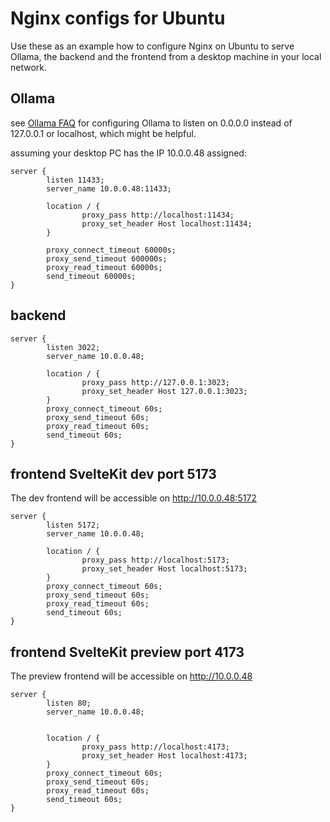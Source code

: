 # Nginx configs for Ubuntu

Use these as an example how to configure Nginx on Ubuntu to serve Ollama, the backend and the frontend from
a desktop machine in your local network.

## Ollama

see [Ollama FAQ](https://github.com/ollama/ollama/blob/main/docs/faq.md) for configuring Ollama to
listen on 0.0.0.0 instead of 127.0.0.1 or localhost, which might be helpful.

assuming your desktop PC has the IP 10.0.0.48 assigned:

```
server {
        listen 11433;
        server_name 10.0.0.48:11433;

        location / {
                proxy_pass http://localhost:11434;
                proxy_set_header Host localhost:11434;
        }

        proxy_connect_timeout 60000s;
        proxy_send_timeout 600000s;
        proxy_read_timeout 60000s;
        send_timeout 60000s;
}
```

## backend

```
server {
        listen 3022;
        server_name 10.0.0.48;

        location / {
                proxy_pass http://127.0.0.1:3023;
                proxy_set_header Host 127.0.0.1:3023;
        }
        proxy_connect_timeout 60s;
        proxy_send_timeout 60s;
        proxy_read_timeout 60s;
        send_timeout 60s;
}
```

## frontend SvelteKit dev port 5173

The dev frontend will be accessible on http://10.0.0.48:5172

```
server {
        listen 5172;
        server_name 10.0.0.48;

        location / {
                proxy_pass http://localhost:5173;
                proxy_set_header Host localhost:5173;
        }
        proxy_connect_timeout 60s;
        proxy_send_timeout 60s;
        proxy_read_timeout 60s;
        send_timeout 60s;
}
```

## frontend SvelteKit preview port 4173

The preview frontend will be accessible on http://10.0.0.48

```
server {
        listen 80;
        server_name 10.0.0.48;


        location / {
                proxy_pass http://localhost:4173;
                proxy_set_header Host localhost:4173;
        }
        proxy_connect_timeout 60s;
        proxy_send_timeout 60s;
        proxy_read_timeout 60s;
        send_timeout 60s;
}
```

